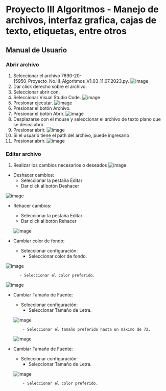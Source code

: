 # Proyecto III Algoritmos - Manejo de archivos, interfaz grafica, cajas de texto, etiquetas, entre otros
## Manual de Usuario

### Abrir archivo
1. Seleccionar el archivo 7690-20-15950_Proyecto_No.III_Algoritmos_V1.03_11.07.2023.py.
 ![image](https://github.com/nelssant/Proyecto_No.III/assets/143784580/100fb96f-21f3-424f-b469-47b89d49835e)
2. Dar click derecho sobre el archivo.
3. Seleccionar abrir con.
4. Seleccionar Visual Studio Code.
![image](https://github.com/nelssant/Proyecto_No.III/assets/143784580/f586cae3-f247-4b44-9563-b6242230e880)
5. Presionar ejecutar.
![image](https://github.com/nelssant/Proyecto_No.III/assets/143784580/12c49a2e-c87b-4b97-b431-419069aae03a)
6. Presionar el botón Archivo.
7. Presionar el botón Abrir.
![image](https://github.com/nelssant/Proyecto_No.III/assets/143784580/e8dddc9c-d590-49e1-8115-a838a0b6963f)
8. Desplazarse con el mouse y seleccionar el archivo de texto plano que se desea abrir.
9. Presionar abrir.
![image](https://github.com/nelssant/Proyecto_No.III/assets/143784580/25b612f2-b5e5-4db9-a60e-77daab086c67)
10. Si el usuario tiene el path del archivo, puede ingresarlo
11. Presionar abrir.
![image](https://github.com/nelssant/Proyecto_No.III/assets/143784580/464a6bd9-9140-46ed-8be8-9ddadd1c2c17)

### Editar archivo
1. Realizar los cambios necesarios o deseados
![image](https://github.com/nelssant/Proyecto_No.III/assets/143784580/90edb9bc-fb7b-4fc7-bbd7-7e2863a419ca)
- Deshacer cambios:
    - Seleccionar la pestaña Editar
    - Dar click al botón Deshacer
 
 ![image](https://github.com/nelssant/Proyecto_No.III/assets/143784580/d352ac72-dfb3-462f-ba6b-32080593d24e)
- Rehacer cambios:
    - Seleccionar la pestaña Editar
    - Dar click al botón Rehacer
  
  ![image](https://github.com/nelssant/Proyecto_No.III/assets/143784580/29ef496f-d0d9-4c57-8278-d9d2e2d2211d)
- Cambiar color de fondo:
     - Seleccionar configuración:
          - Seleccionar color de fondo.
  
 ![image](https://github.com/nelssant/Proyecto_No.III/assets/143784580/764b7bd5-361f-48f5-b99c-519eaa944bed)
 
          - Seleccionar el color preferido.
  ![image](https://github.com/nelssant/Proyecto_No.III/assets/143784580/bc14b353-c29e-45e9-8af4-68e920678a82)
- Cambiar Tamaño de Fuente:
     - Seleccionar configuración:
          - Seleccionar Tamaño de Letra.
   
  ![image](https://github.com/nelssant/Proyecto_No.III/assets/143784580/3326537e-6891-45e4-a330-99fbb51bd38b)
  
          - Seleccionar el tamaño preferido hasta un máximo de 72.
  ![image](https://github.com/nelssant/Proyecto_No.III/assets/143784580/d7faa1ec-ed39-46ab-8f74-9ae977a923b6)
- Cambiar Tamaño de Fuente:
     - Seleccionar configuración:
          - Seleccionar Tamaño de Letra.
  
  ![image](https://github.com/nelssant/Proyecto_No.III/assets/143784580/3326537e-6891-45e4-a330-99fbb51bd38b)
  
          - Seleccionar el color preferido.
   
  
